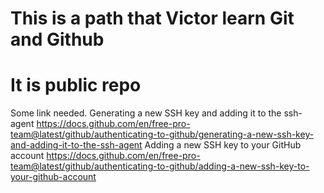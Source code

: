 # This is a path that Victor learn Git and Github
# It is public repo
Some link needed.
Generating a new SSH key and adding it to the ssh-agent
https://docs.github.com/en/free-pro-team@latest/github/authenticating-to-github/generating-a-new-ssh-key-and-adding-it-to-the-ssh-agent
Adding a new SSH key to your GitHub account
https://docs.github.com/en/free-pro-team@latest/github/authenticating-to-github/adding-a-new-ssh-key-to-your-github-account
